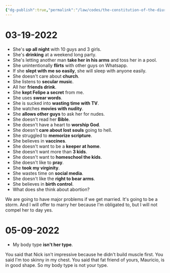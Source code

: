 ```yaml
---
{"dg-publish":true,"permalink":"/law/codes/the-constitution-of-the-diurnal-conduct-of-individual-persons/framework-discussions/nudity-in-movies/things-that-make-me-mad/","tags":["breakup"],"created":"Mar 19, 2022, 10:03 PM"}
---
```



# 03-19-2022

- She's **up all night** with 10 guys and 3 girls.
- She's **drinking** at a weekend long party.
- She's letting another man **take her in his arms** and toss her in a pool.
- She unintentionally **flirts** with other guys on Whatsapp.
- If she **slept with me so easily**, she will sleep with anyone easily.
- She doesn't care about **church**.
- She listens to **secular music**.
- All her **friends drink**.
- She **kept Felipe a secret** from me.
- She uses **swear words**.
- She is sucked into **wasting time with TV**.
- She watches **movies with nudity**.
- She **allows other guys** to ask her for nudes.
- She doesn't read her **Bible**.
- She doesn't have a heart to **worship God**.
- She doesn't **care about lost souls** going to hell.
- She struggled to **memorize scripture**.
- She believes in **vaccines**.
- She doesn't want to be a **keeper at home**.
- She doesn't want more than **3 kids**.
- She doesn't want to **homeschool the kids**.
- She doesn't like to **pray**.
- She **took my virginity**.
- She wastes time on **social media**.
- She doesn't like the **right to bear arms**.
- She believes in **birth control**.
- What does she think about abortion?

We are going to have major problems if we get married. It's going to be a storm. And I will offer to marry her because I'm obligated to, but I will not compel her to day yes.

# 05-09-2022

- My body type **isn't her type**.
    

You said that Nick isn't impressive because he didn't build muscle first. You said I'm too skinny in my chest. You said that fat friend of yours, Mauricio, is in good shape. So my body type is not your type.